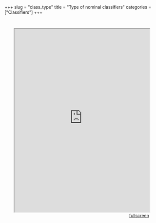 +++
slug = "class_type"
title = "Type of nominal classifiers"
categories = ["Classifiers"]
+++

<head>
<style type="text/css">
	.padding {
		padding: 30px;
	}
</style>
</head>

<body>
<div class="padding">
<iframe src="https://sasha-kozhukhar.github.io/guatemala_atlas/maps/class_type.html" width = "100%" height = "600px"></iframe>
<div align="right"><a href="https://sasha-kozhukhar.github.io/guatemala_atlas/maps/class_type.html" target="_blank" class="button">fullscreen</a></div>
</div>
</body>
